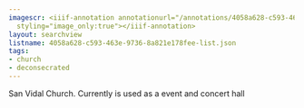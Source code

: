 ```yaml
---
imagescr: <iiif-annotation annotationurl="/annotations/4058a628-c593-463e-9736-8a821e178fee-008.json"
  styling="image_only:true"></iiif-annotation>
layout: searchview
listname: 4058a628-c593-463e-9736-8a821e178fee-list.json
tags:
- church
- deconsecrated
---
```

San Vidal Church. Currently is used as a event and concert hall